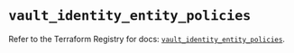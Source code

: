 # `vault_identity_entity_policies`

Refer to the Terraform Registry for docs: [`vault_identity_entity_policies`](https://registry.terraform.io/providers/hashicorp/vault/5.1.0/docs/resources/identity_entity_policies).
